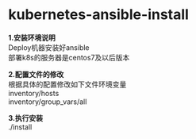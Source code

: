 # kubernetes-ansible-install

**1.安装环境说明**
<br>Deploy机器安装好ansible
<br>部署k8s的服务器是centos7及以后版本

**2.配置文件的修改**
<br>根据具体的配置修改如下文件环境变量
<br>inventory/hosts
<br>inventory/group_vars/all

**3.执行安装**
<br>./install

